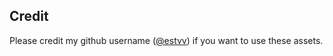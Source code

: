 ## Credit

Please credit my github username ([@estvv](https://github.com/estvv)) if you want to use these assets.
